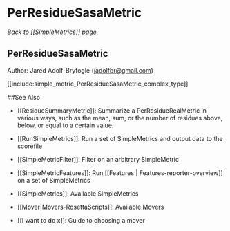 # PerResidueSasaMetric
*Back to [[SimpleMetrics]] page.*
## PerResidueSasaMetric

Author: Jared Adolf-Bryfogle (jadolfbr@gmail.com)

[[include:simple_metric_PerResidueSasaMetric_complex_type]]

##See Also

* [[ResidueSummaryMetric]]: Summarize a PerResidueRealMetric in various ways, such as the mean, sum, or the number of residues above, below, or equal to a certain value. 

* [[RunSimpleMetrics]]: Run a set of SimpleMetrics and output data to the scorefile
* [[SimpleMetricFilter]]: Filter on an arbitrary SimpleMetric
* [[SimpleMetricFeatures]]: Run [[Features | Features-reporter-overview]] on a set of SimpleMetrics
* [[SimpleMetrics]]: Available SimpleMetrics
* [[Mover|Movers-RosettaScripts]]: Available Movers
* [[I want to do x]]: Guide to choosing a mover